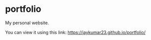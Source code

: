 # portfolio
My personal website.

You can view it using this link: https://jaykumar23.github.io/portfolio/
